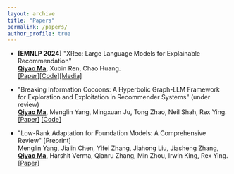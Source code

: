 ```yaml
---
layout: archive
title: "Papers"
permalink: /papers/
author_profile: true
---
```


* **[EMNLP 2024]** "XRec: Large Language Models for Explainable Recommendation"\
  **<u>Qiyao Ma</u>**, Xubin Ren, Chao Huang.\
  [[Paper]](https://arxiv.org/abs/2406.02377)[[Code]](https://github.com/HKUDS/XRec)[[Media]](https://mp.weixin.qq.com/s/SNIAPbtSV6F76WYJNTkbRQ)

* "Breaking Information Cocoons: A Hyperbolic Graph-LLM Framework for Exploration and Exploitation in Recommender Systems" (under review)\
  **<u>Qiyao Ma</u>**, Menglin Yang, Mingxuan Ju, Tong Zhao, Neil Shah, Rex Ying.\
  [[Paper]](https://arxiv.org/abs/2411.13865) [[Code]](https://github.com/Martin-qyma/HERec)

* "Low-Rank Adaptation for Foundation Models: A Comprehensive Review" [Preprint]\
  Menglin Yang, Jialin Chen, Yifei Zhang, Jiahong Liu, Jiasheng Zhang, **<u>Qiyao Ma</u>**, Harshit Verma, Qianru Zhang, Min Zhou, Irwin King, Rex Ying.\
  [[Paper]](https://arxiv.org/abs/2501.00365)